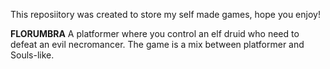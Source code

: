 This reposiitory was created to store my self made games, hope you enjoy!

**FLORUMBRA**
A platformer where you control an elf druid who need to defeat an evil necromancer. The game is a mix between platformer and Souls-like.
